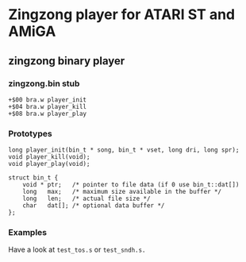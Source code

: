 # Zingzong player for ATARI ST and AMiGA

## zingzong binary player

### zingzong.bin stub
    +$00 bra.w player_init
	+$04 bra.w player_kill
	+$08 bra.w player_play
	
### Prototypes
	long player_init(bin_t * song, bin_t * vset, long dri, long spr);
	void player_kill(void);
	void player_play(void);
	
	struct bin_t {
		void * ptr;   /* pointer to file data (if 0 use bin_t::dat[])
		long   max;   /* maximum size available in the buffer */
		long   len;   /* actual file size */
		char   dat[]; /* optional data buffer */
	};


### Examples

 Have a look at `test_tos.s` or `test_sndh.s.`
 
